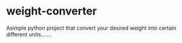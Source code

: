 # weight-converter
Asimple python project that convert your desired weight into certain different units.......
